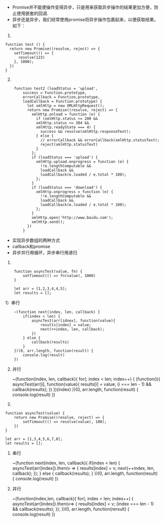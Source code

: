 - Promise并不能使操作变得异步，只是用来获取异步操作的结果更加方便，防止使用嵌套的回调.
- 异步还是异步，我们经常使用promise将异步操作包裹起来，以便获取结果。如下：

1.

	function test () {
	  return new Promise((resolve, reject) => {
	    setTimeout(() => {
	      resolve(123)
	    }, 1000);
	  })
	}
 
 2.
 
	 	function test2 (loadStatus = 'upload',
			success = Function.prototype,
			errorCallback = Function.prototype,
			loadCallback = Function.prototype) {
			  let xmlHttp = new XMLHttpRequest();
			  return new Promise((resolve, reject) => {
			    xmlHttp.onload = function (e) {
			      if (xmlHttp.status >= 200 && 
			      xmlHttp.status <= 304 && 
			      xmlHttp.readyState === 4) {
			        success && resolve(xmlHttp.responseText);
			      } else {
			        // errorCallback && errorCallback(xmlHttp.statusText);
			        reject(xmlHttp.statusText)
			      }
			    };
			    if (loadStatus === 'upload') {
			      xmlHttp.upload.onprogress = function (e) {
			        !!e.lengthComputable && 
			        loadCallback && 
			        loadCallback(e.loaded / e.total * 100);
			      };
			    }
			    if (loadStatus === 'download') {
			      xmlHttp.onprogress = function (e) {
			        !!e.lengthComputable && 
			        loadCallback && 
			        loadCallback(e.loaded / e.total * 100);
			      };
			    }
			    xmlHttp.open('http://www.baidu.com');
			    xmlHttp.send();
			  })
			}


- 实现异步数组的两种方式
- callback和promise
- 异步并行用循环，异步串行用递归

1.
	
		function asyncTest(value, fn) {
			setTimeout(() => fn(value), 1000)
		}
		
		let arr = [1,2,3,4,4,5];
		let results = [];
		
1）串行
		
		~(function next(index, len, callback) {
			if(index < len) {
				asyncTest(arr[idnex], function(value){
					results[index] = value;
					next(++index, len, callback);
				})
			} else {
				callback(results)
			}
		})(0, arr.length, function(result) {
			console.log(result)
		})
		
2) 并行

	~(function(index, len, callback){
		for(; index < len; index++) {
			(function(i){
				asyncTest(arr[i], function(value){
					results[i] = value;
					(i === len - 1) && callback(results);
				})
			})(index)
	})(0, arr.length, function(result) {
		console.log(result)
	})

2.

	function asyncTest(value) {
		return new Promise((resolve, reject) => {
			setTimeout(() => resolve(value), 100);
		})
	}
	
	let arr = [1,3,4,5,6,7,8];
	let results = [];
	
1) 串行

	~(function next(index, len, callback){
		if(index < len) {
			asyncTest(arr[index]).then(v => {
				results[index] = v;
				next(++index, len, callback);
			});
		} else {
			callback(results);
		}
	})(0, arr.length, function(result) {
		console.log(result)
	})	
	
2) 并行

	~(function(index,len, callback){
		for(; index < len; index++) {
			asyncTest(arr[index]).then(v=> {
				results[index] = v;
				(index === len - 1) && callback(results);
			});
	})(0, arr.length, function(rersult) {
		console.log(result)
	})
		
	
	
	
	



